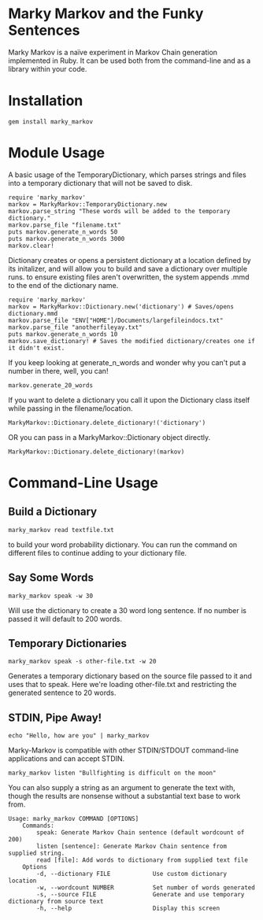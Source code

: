 Marky Markov and the Funky Sentences
====================================

Marky Markov is a naïve experiment in Markov Chain generation implemented
in Ruby. It can be used both from the command-line and as a library within your code.

# Installation

    gem install marky_markov

# Module Usage

A basic usage of the TemporaryDictionary, which parses strings and files into a
temporary dictionary that will not be saved to disk.

    require 'marky_markov'
    markov = MarkyMarkov::TemporaryDictionary.new
    markov.parse_string "These words will be added to the temporary dictionary."
    markov.parse_file "filename.txt"
    puts markov.generate_n_words 50
    puts markov.generate_n_words 3000
    markov.clear!
    
Dictionary creates or opens a persistent dictionary at a location defined by its 
initalizer, and will allow you to build and save a dictionary over multiple runs.
to ensure existing files aren't overwritten, the system appends .mmd to the end
of the dictionary name.

    require 'marky_markov'
    markov = MarkyMarkov::Dictionary.new('dictionary') # Saves/opens dictionary.mmd
    markov.parse_file "ENV["HOME"]/Documents/largefileindocs.txt"
    markov.parse_file "anotherfileyay.txt"
    puts markov.generate_n_words 10
    markov.save_dictionary! # Saves the modified dictionary/creates one if it didn't exist.

If you keep looking at generate_n_words and wonder why you can't put a
number in there, well, you can!

    markov.generate_20_words

If you want to delete a dictionary you call it upon the Dictionary class itself while
passing in the filename/location.

    MarkyMarkov::Dictionary.delete_dictionary!('dictionary')
    
OR you can pass in a MarkyMarkov::Dictionary object directly.

    MarkyMarkov::Dictionary.delete_dictionary!(markov)


# Command-Line Usage

## Build a Dictionary 

    marky_markov read textfile.txt

to build your word probability dictionary. You can run the command
on different files to continue adding to your dictionary file.


## Say Some Words

    marky_markov speak -w 30

Will use the dictionary to create a 30 word long sentence. If no number
is passed it will default to 200 words.

## Temporary Dictionaries 

    marky_markov speak -s other-file.txt -w 20

Generates a temporary dictionary based on the source file passed to it
and uses that to speak. Here we're loading other-file.txt and
restricting the generated sentence to 20 words.

## STDIN, Pipe Away!

    echo "Hello, how are you" | marky_markov

Marky-Markov is compatible with other STDIN/STDOUT command-line
applications and can accept STDIN.

    marky_markov listen "Bullfighting is difficult on the moon"

You can also supply a string as an argument to generate the text with,
though the results are nonsense without a substantial text base to work
from.

    Usage: marky_markov COMMAND [OPTIONS]
        Commands:
            speak: Generate Markov Chain sentence (default wordcount of 200)
            listen [sentence]: Generate Markov Chain sentence from supplied string.
            read [file]: Add words to dictionary from supplied text file
        Options
            -d, --dictionary FILE            Use custom dictionary location
            -w, --wordcount NUMBER           Set number of words generated
            -s, --source FILE                Generate and use temporary dictionary from source text
            -h, --help                       Display this screen
